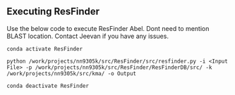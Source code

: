 **Executing ResFinder** 
----------------------
Use the below code to execute ResFinder Abel. Dont need to mention BLAST location.
Contact Jeevan if you have any issues. 

```
conda activate ResFinder 

python /work/projects/nn9305k/src/ResFinder/src/resfinder.py -i <Input File> -p /work/projects/nn9305k/src/ResFinder/ResFinderDB/src/ -k /work/projects/nn9305k/src/kma/ -o Output

conda deactivate ResFinder 
```
